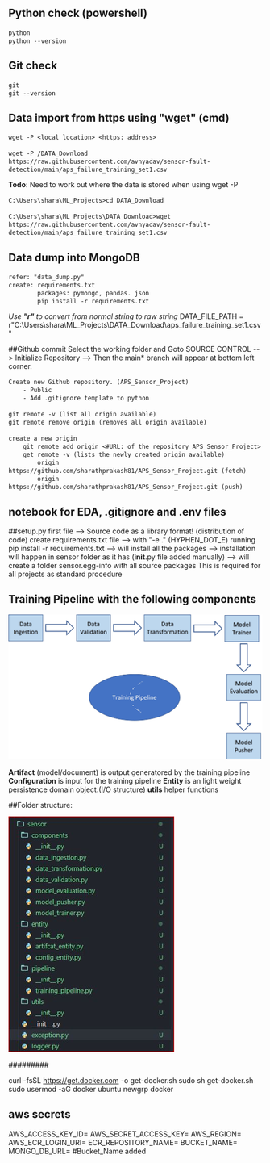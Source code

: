 ## Python check (powershell)
    python
    python --version
## Git check
    git
    git --version
## Data import from https using "wget" (cmd)
    wget -P <local location> <https: address>

    wget -P /DATA_Download https://raw.githubusercontent.com/avnyadav/sensor-fault-detection/main/aps_failure_training_set1.csv

**Todo**: Need to work out where the data is stored when using wget -P

    C:\Users\shara\ML_Projects>cd DATA_Download

    C:\Users\shara\ML_Projects\DATA_Download>wget https://raw.githubusercontent.com/avnyadav/sensor-fault-detection/main/aps_failure_training_set1.csv

## Data dump into MongoDB
    refer: "data_dump.py"
    create: requirements.txt
            packages: pymongo, pandas. json
            pip install -r requirements.txt
*Use **"r"** to convert from normal string to raw string*
    DATA_FILE_PATH = r"C:\Users\shara\ML_Projects\DATA_Download\aps_failure_training_set1.csv" 
    
##Github commit
    Select the working folder and Goto SOURCE CONTROL --> Initialize Repository --> 
    Then the main* branch will appear at bottom left corner.

    Create new Github repository. (APS_Sensor_Project)
        - Public
        - Add .gitignore template to python
    
    git remote -v (list all origin available)
    git remote remove origin (removes all origin available)
    
    create a new origin
        git remote add origin <#URL: of the repository APS_Sensor_Project>
        get remote -v (lists the newly created origin available)
            origin  https://github.com/sharathprakash81/APS_Sensor_Project.git (fetch)
            origin  https://github.com/sharathprakash81/APS_Sensor_Project.git (push)

## notebook for EDA, .gitignore and .env files


##setup.py 
    first file --> Source code as a library format!    (distribution of code)
    create requirements.txt file --> with "-e ." (HYPHEN_DOT_E)
    running pip install -r requirements.txt
             --> will install all the packages
             --> installation will happen in sensor folder as it has (__init__.py file added manually)
            --> will create a folder sensor.egg-info with all source packages
This is required for all projects as standard procedure
    

## Training Pipeline with the following components

![](notebook\Training_Pipeline.jpg)

**Artifact** (model/document) is output generatored by the training pipeline
**Configuration** is input for the training pipeline
**Entity** is an light weight persistence domain object.(I/O structure)
**utils** helper functions

##Folder structure:

![](notebook\project_prep_1.JPG)

#########

curl -fsSL https://get.docker.com -o get-docker.sh
sudo sh get-docker.sh
sudo usermod -aG docker ubuntu
newgrp docker

## aws secrets
AWS_ACCESS_KEY_ID=
AWS_SECRET_ACCESS_KEY=
AWS_REGION=
AWS_ECR_LOGIN_URI=
ECR_REPOSITORY_NAME=
BUCKET_NAME=
MONGO_DB_URL=
#Bucket_Name added
